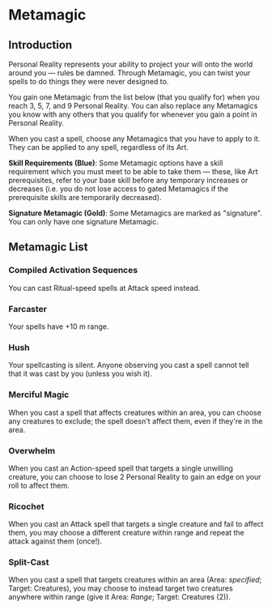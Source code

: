 # Metamagic

## Introduction

Personal Reality represents your ability to project your will onto the world around you — rules be damned. Through Metamagic, you can twist your spells to do things they were never designed to.

You gain one Metamagic from the list below (that you qualify for) when you reach 3, 5, 7, and 9 Personal Reality. You can also replace any Metamagics you know with any others that you qualify for whenever you gain a point in Personal Reality.

When you cast a spell, choose any Metamagics that you have to apply to it. They can be applied to any spell, regardless of its Art.

**Skill Requirements (Blue)**: Some Metamagic options have a skill requirement which you must meet to be able to take them — these, like Art prerequisites, refer to your base skill before any temporary increases or decreases (i.e. you do not lose access to gated Metamagics if the prerequisite skills are temporarily decreased).

**Signature Metamagic (Gold)**: Some Metamagics are marked as "signature". You can only have one signature Metamagic.

## Metamagic List

### Compiled Activation Sequences

<MetamagicCard
title="Compiled Activation Sequences"
type="restricted"
restriction="Arcane (6)">
You can cast Ritual-speed spells at Attack speed instead.
</MetamagicCard>

### Farcaster

<MetamagicCard
title="Farcaster"
type="signature">
Your spells have +10 m range.
</MetamagicCard>

### Hush

<MetamagicCard
title="Hush">
Your spellcasting is silent. Anyone observing you cast a spell cannot tell that it was cast by you (unless you wish it).
</MetamagicCard>

### Merciful Magic

<MetamagicCard
title="Merciful Magic">
When you cast a spell that affects creatures within an area, you can choose any creatures to exclude; the spell doesn't affect them, even if they're in the area.
</MetamagicCard>

<!--
### Mirror-Self

<MetamagicCard
title="Mirror-Self"
type="signature">
Your Self-range spells have Touch range instead.
</MetamagicCard>
-->

### Overwhelm

<MetamagicCard
title="Overwhelm"
type="restricted"
restriction="Presence (6)">
When you cast an Action-speed spell that targets a single unwilling creature, you can choose to lose 2 Personal Reality to gain an edge on your roll to affect them.
</MetamagicCard>

### Ricochet

<MetamagicCard
title="Ricochet">
When you cast an Attack spell that targets a single creature and fail to affect them, you may choose a different creature within range and repeat the attack against them (once!).
</MetamagicCard>

### Split-Cast

<MetamagicCard
title="Split-Cast"
type="restricted"
restriction="Visualisation (4)">
When you cast a spell that targets creatures within an area (Area: _specified_; Target: Creatures), you may choose to instead target two creatures anywhere within range (give it Area: _Range_; Target: Creatures (2)).
</MetamagicCard>
